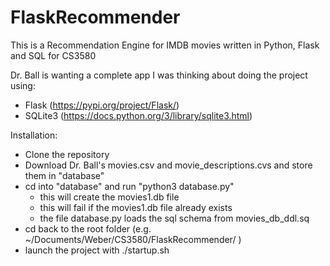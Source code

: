 # FlaskRecommender
This is a Recommendation Engine for IMDB movies written in Python, Flask and SQL for CS3580

Dr. Ball is wanting a complete app
I was thinking about doing the project using:

  - Flask (https://pypi.org/project/Flask/) 
  - SQLite3 (https://docs.python.org/3/library/sqlite3.html)


Installation:
  - Clone the repository
  - Download Dr. Ball's movies.csv and movie_descriptions.cvs and store them in "database"
  - cd into "database" and run "python3 database.py" 
    - this will create the movies1.db file
    - this will fail if the movies1.db file already exists
    - the file database.py loads the sql schema from movies_db_ddl.sq 
  - cd back to the root folder (e.g.  ~/Documents/Weber/CS3580/FlaskRecommender/ )
  - launch the project with ./startup.sh

